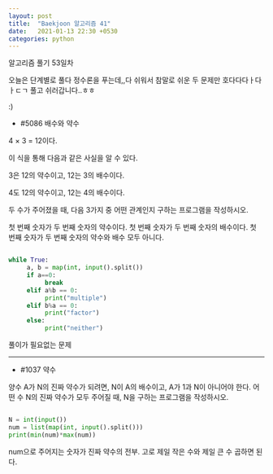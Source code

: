 ```yaml
---
layout: post
title:  "Baekjoon 알고리즘 41"
date:   2021-01-13 22:30 +0530
categories: python
---
```


알고리즘 풀기 53일차

오늘은 단계별로 풀다 정수론을 푸는데,,다 쉬워서 참말로 쉬운 두 문제만 호다다다ㅏ다ㅏㄷㄱ 풀고 쉬러갑니다..ㅎㅎ

:)


- #5086     배수와 약수

4 × 3 = 12이다.

이 식을 통해 다음과 같은 사실을 알 수 있다.

3은 12의 약수이고, 12는 3의 배수이다.

4도 12의 약수이고, 12는 4의 배수이다.

두 수가 주어졌을 때, 다음 3가지 중 어떤 관계인지 구하는 프로그램을 작성하시오.

첫 번째 숫자가 두 번째 숫자의 약수이다.
첫 번째 숫자가 두 번째 숫자의 배수이다.
첫 번째 숫자가 두 번째 숫자의 약수와 배수 모두 아니다.


```python

while True:
     a, b = map(int, input().split())
     if a==0:
          break
     elif a%b == 0:
          print("multiple")
     elif b%a == 0:
          print("factor")
     else:
          print("neither")

```

풀이가 필요없는 문제

---


- #1037     약수

양수 A가 N의 진짜 약수가 되려면, N이 A의 배수이고, A가 1과 N이 아니어야 한다. 어떤 수 N의 진짜 약수가 모두 주어질 때, N을 구하는 프로그램을 작성하시오.


```python

N = int(input())
num = list(map(int, input().split()))
print(min(num)*max(num))

```

num으로 주어지는 숫자가 진짜 약수의 전부. 고로 제일 작은 수와 제일 큰 수 곱하면 된다.
